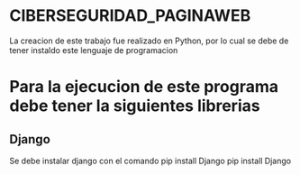 # CIBERSEGURIDAD_PAGINAWEB

La creacion de este trabajo fue realizado en Python, por lo cual se debe de tener instaldo este lenguaje de programacion

# Para la ejecucion de este programa debe tener la siguientes librerias

## Django
  Se debe instalar django con el comando pip install Django  pip install Django
